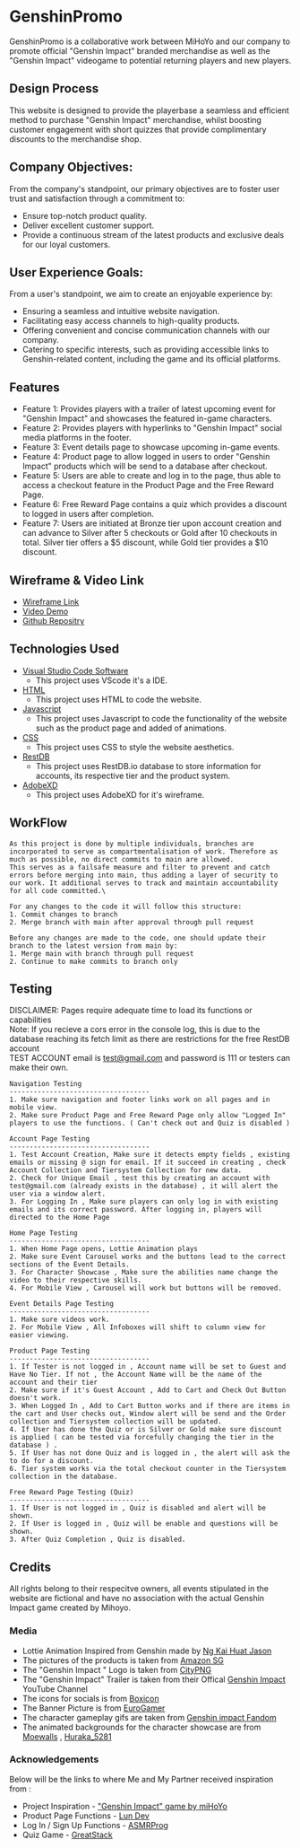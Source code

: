 # GenshinPromo
GenshinPromo is a collaborative work between MiHoYo and our company to promote official "Genshin Impact" branded merchandise as well as the "Genshin Impact" videogame to potential returning players and new players.
 
## Design Process
This website is designed to provide the playerbase a seamless and efficient method to purchase "Genshin Impact" merchandise, whilst boosting customer engagement with short quizzes that provide complimentary discounts to the merchandise shop.


## Company Objectives:

From the company's standpoint, our primary objectives are to foster user trust and satisfaction through a commitment to:

- Ensure top-notch product quality.
- Deliver excellent customer support.
- Provide a continuous stream of the latest products and exclusive deals for our loyal customers.

## User Experience Goals:

From a user's standpoint, we aim to create an enjoyable experience by:

- Ensuring a seamless and intuitive website navigation.
- Facilitating easy access channels to high-quality products.
- Offering convenient and concise communication channels with our company.
- Catering to specific interests, such as providing accessible links to Genshin-related content, including the game and its official platforms.


## Features
- Feature 1: Provides players with a trailer of latest upcoming event for "Genshin Impact" and showcases the featured in-game characters.
- Feature 2: Provides players with hyperlinks to "Genshin Impact" social media platforms in the footer.
- Feature 3: Event details page to showcase upcoming in-game events.
- Feature 4: Product page to allow logged in users to order "Genshin Impact" products which will be send to a database after checkout.
- Feature 5: Users are able to create and log in to the page, thus able to access a checkout feature in the Product Page and the Free Reward Page.
- Feature 6: Free Reward Page contains a quiz which provides a discount to logged in users after completion.
- Feature 7: Users are initiated at Bronze tier upon account creation and can advance to Silver after 5 checkouts or Gold after 10 checkouts in total. Silver tier offers a $5 discount, while Gold tier provides a $10 discount.

## Wireframe & Video Link
- [Wireframe Link](https://xd.adobe.com/view/fa41b681-5a3d-4264-8ca2-7ee068395d03-af12/)
- [Video Demo](https://drive.google.com/file/d/1wCEsWRCG7IbrVyfCfRt2HEUQlJSkP1z4/view?usp=drive_link)
- [Github Repositry](https://github.com/Ng-Kai-Huat-Jason/FED_GenshinPromo_website.git)

## Technologies Used
- [Visual Studio Code Software](https://code.visualstudio.com/)
    - This project uses VScode it's a IDE.
- [HTML](https://en.wikipedia.org/wiki/HTML)
    - This project uses HTML to code the website.
- [Javascript](https://developer.mozilla.org/en-US/docs/Web/JavaScript#:~:text=JavaScript%20(JS)%20is%20a%20lightweight,Apache%20CouchDB%20and%20Adobe%20Acrobat.)
    - This project uses Javascript to code the functionality of the website such as the product page and added of animations.
- [CSS](https://en.wikipedia.org/wiki/CSS)
    - This project uses CSS to style the website aesthetics.
- [RestDB](https://restdb.io/)
    - This project uses RestDB.io database to store information for accounts, its respective tier and the product system.
- [AdobeXD](https://adobexdplatform.com/)
    - This project uses AdobeXD for it's wireframe.

## WorkFlow
    As this project is done by multiple individuals, branches are incorporated to serve as compartmentalisation of work. Therefore as much as possible, no direct commits to main are allowed.
    This serves as a failsafe measure and filter to prevent and catch errors before merging into main, thus adding a layer of security to our work. It additional serves to track and maintain accountability for all code committed.\

    For any changes to the code it will follow this structure:
    1. Commit changes to branch
    2. Merge branch with main after approval through pull request

    Before any changes are made to the code, one should update their branch to the latest version from main by:
    1. Merge main with branch through pull request
    2. Continue to make commits to branch only

## Testing
   DISCLAIMER: Pages require adequate time to load its functions or capabilities<br/>
   Note: If you recieve a cors error in the console log, this is due to the database reaching its fetch limit as there are restrictions for the free RestDB account <br/>
   TEST ACCOUNT email is test@gmail.com and password is 111 or testers can make their own.
    
    Navigation Testing
    -----------------------------------
    1. Make sure navigation and footer links work on all pages and in mobile view.
    2. Make sure Product Page and Free Reward Page only allow "Logged In" players to use the functions. ( Can't check out and Quiz is disabled )
    
    Account Page Testing
    -----------------------------------
    1. Test Account Creation, Make sure it detects empty fields , existing emails or missing @ sign for email. If it succeed in creating , check Account Collection and Tiersystem Collection for new data.
    2. Check for Unique Email , test this by creating an account with test@gmail.com (already exists in the database) , it will alert the user via a window alert.
    3. For Logging In , Make sure players can only log in with existing emails and its correct password. After logging in, players will directed to the Home Page

    Home Page Testing
    -----------------------------------
    1. When Home Page opens, Lottie Animation plays
    2. Make sure Event Carousel works and the buttons lead to the correct sections of the Event Details.
    3. For Character Showcase , Make sure the abilities name change the video to their respective skills.
    4. For Mobile View , Carousel will work but buttons will be removed.
    
    Event Details Page Testing
    -----------------------------------
    1. Make sure videos work.
    2. For Mobile View , All Infoboxes will shift to column view for easier viewing.
    
    Product Page Testing
    -----------------------------------
    1. If Tester is not logged in , Account name will be set to Guest and Have No Tier. If not , the Account Name will be the name of the account and their tier
    2. Make sure if it's Guest Account , Add to Cart and Check Out Button doesn't work.
    3. When Logged In , Add to Cart Button works and if there are items in the cart and User checks out, Window alert will be send and the Order collection and Tiersystem collection will be updated.
    4. If User has done the Quiz or is Silver or Gold make sure discount is applied ( can be tested via forcefully changing the tier in the database ) .
    5. If User has not done Quiz and is logged in , the alert will ask the to do for a discount. 
    6. Tier system works via the total checkout counter in the Tiersystem collection in the database.

    Free Reward Page Testing (Quiz)
    -----------------------------------
    1. If User is not logged in , Quiz is disabled and alert will be shown.
    2. If User is logged in , Quiz will be enable and questions will be shown.
    3. After Quiz Completion , Quiz is disabled.


## Credits
All rights belong to their respecitve owners, all events stipulated in the website are fictional and have no association with the actual Genshin Impact game created by Mihoyo.

### Media
- Lottie Animation Inspired from Genshin made by [Ng Kai Huat Jason](https://drive.google.com/drive/folders/1RM59c7QCcgw8IQ_r_XPIYJ7fr7lUE8Bt?usp=sharing)
- The pictures of the products is taken from [Amazon SG](https://www.amazon.sg/ref=nav_logo)
- The "Genshin Impact " Logo is taken from [CityPNG](https://www.citypng.com/photo/5336/hd-white-genshin-impact-game-logo-png)
- The "Genshin Impact" Trailer is taken from their Offical [Genshin Impact](https://www.youtube.com/watch?v=Z1SK-G1B6rY) YouTube Channel 
- The icons for socials is from [Boxicon](https://boxicons.com/)
- The Banner Picture is from [EuroGamer](https://www.eurogamer.net/genshin-impact-4-3-release-date-time-banner-schedule-events-9326)
- The character gameplay gifs are taken from [Genshin impact Fandom](https://genshin-impact.fandom.com/wiki/Genshin_Impact_Wiki)
- The animated backgrounds for the character showcase are from [Moewalls](https://moewalls.com/) , [Huraka_5281](https://www.youtube.com/watch?v=AbFKDdtWfn8)

### Acknowledgements
Below will be the links to where Me and My Partner received inspiration from :
- Project Inspiration - ["Genshin Impact" game by miHoYo](https://genshin.hoyoverse.com/en/)
- Product Page Functions - [Lun Dev](https://www.youtube.com/watch?v=bCTd1eRX7Iw&t=287s&pp=ygUbaHRtbCByZXNwb25zaXZlIGFkZCB0byBjYXJ0)
- Log In / Sign Up Functions - [ASMRProg](https://www.youtube.com/watch?v=PlpM2LJWu-s&t=219s)
- Quiz Game - [GreatStack](https://www.youtube.com/watch?v=PBcqGxrr9g8)
